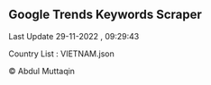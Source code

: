 

## Google Trends Keywords Scraper 
 
Last Update 29-11-2022 , 09:29:43

Country List :
VIETNAM.json



© Abdul Muttaqin 
